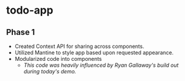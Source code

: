 # todo-app

## Phase 1

- Created Context API for sharing across components.
- Utilized Mantine to style app based upon requested appearance.
- Modularized code into components
  - *This code was heavily influenced by Ryan Gallaway's build out during today's demo.*
